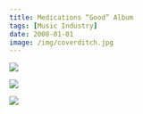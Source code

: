 ```yaml
---
title: Medications “Good” Album
tags: [Music Industry]
date: 2008-01-01
image: /img/coverditch.jpg
---
```


![](/img/back.jpg)

![](/img/disc.jpg)

![](/img/discwithinlay.jpg)